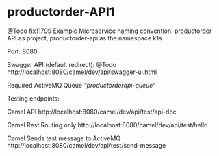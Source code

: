 # productorder-API1

@Todo
fix11799
Example Microservice naming convention: productorder API as project, productorder-api as the namespace k1s

Port: 8080

Swagger API (default redirect):
@Todo
http://localhost:8080/camel/dev/api/swagger-ui.html

Required ActiveMQ Queue _"productorderapi-queue"_  

Testing endpoints:

Camel API
http://localhost:8080/camel/dev/api/test/api-doc

Camel Rest Routing only
http://localhost:8080/camel/dev/api/test/hello

Camel Sends test message to ActiveMQ
http://localhost:8080/camel/dev/api/test/send-message
